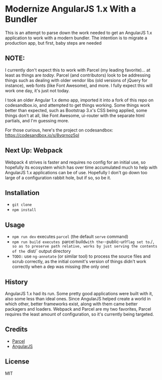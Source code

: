# Modernize AngularJS 1.x With a Bundler

This is an attempt to parse down the work needed to get an AngularJS 1.x application to work with a modern bundler. The intention is to migrate a production app, but first, baby steps are needed

## NOTE:

I currently don't expect this to work with Parcel (my leading favorite)... at least as things are _today_. Parcel (and contributors) look to be addressing things such as dealing with older vendor libs (old versions of jQuery for instance), web fonts (like Font Awesome), and more. I fully expect this will work one day, it's just not today.

I took an older Angular 1.x demo app, imported it into a fork of this repo on codesandbox.io, and attempted to get things working. Some things work better than expected, such as Bootstrap 3.x's CSS being applied, some things don't at all, like Font Awesome, ui-router with the separate html partials, and I'm guessing more.

For those curious, here's the project on codesandbox:
https://codesandbox.io/s/8yqrnoz5pl

## Next Up: Webpack

Webpack 4 strives is faster and requires no config for an initial use, so hopefully its ecosystem which has over time accumulated much to help with AngularJS 1.x applications can be of use. Hopefully I don't go down too large of a configuration rabbit hole, but if so, so be it.

## Installation

- `git clone`
- `npm install`

## Usage

- `npm run dev` executes `parcel` (the default `serve` command)
- `npm run build executes `parcel build` with the `--public-url` flag set to `./`, so as to preserve path relative, works by just serving the contents of the `dist/` output directory
- `TODO:` use `ng-annotate` (or similar tool) to process the source files and scrub correctly, as the initial commit's version of things didn't work correctly when a dep was missing (the only one)

## History

AngularJS 1.x had its run. Some pretty good applications were built with it, also some less than ideal ones. Since AngularJS helped create a world in which other, better frameworks exist, along with them came better packagers and loaders. Webpack and Parcel are my two favorites, Parcel requires the least amount of configuration, so it's currently being targeted.

## Credits

- [Parcel](https://parceljs.org/)
- [AngularJS](https://angularjs.org/)

## License

MIT

